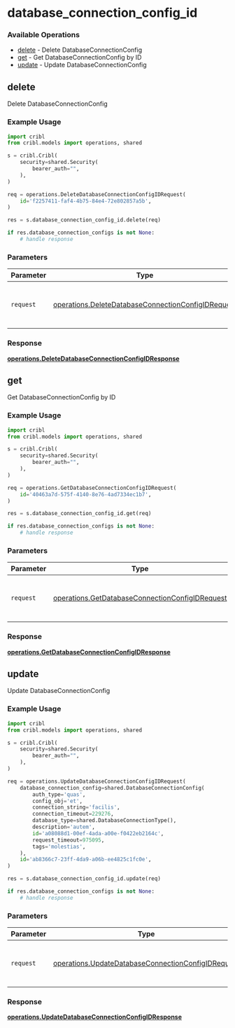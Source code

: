 # database_connection_config_id

### Available Operations

* [delete](#delete) - Delete DatabaseConnectionConfig
* [get](#get) - Get DatabaseConnectionConfig by ID
* [update](#update) - Update DatabaseConnectionConfig

## delete

Delete DatabaseConnectionConfig

### Example Usage

```python
import cribl
from cribl.models import operations, shared

s = cribl.Cribl(
    security=shared.Security(
        bearer_auth="",
    ),
)

req = operations.DeleteDatabaseConnectionConfigIDRequest(
    id='f2257411-faf4-4b75-84e4-72e802857a5b',
)

res = s.database_connection_config_id.delete(req)

if res.database_connection_configs is not None:
    # handle response
```

### Parameters

| Parameter                                                                                                                | Type                                                                                                                     | Required                                                                                                                 | Description                                                                                                              |
| ------------------------------------------------------------------------------------------------------------------------ | ------------------------------------------------------------------------------------------------------------------------ | ------------------------------------------------------------------------------------------------------------------------ | ------------------------------------------------------------------------------------------------------------------------ |
| `request`                                                                                                                | [operations.DeleteDatabaseConnectionConfigIDRequest](../../models/operations/deletedatabaseconnectionconfigidrequest.md) | :heavy_check_mark:                                                                                                       | The request object to use for the request.                                                                               |


### Response

**[operations.DeleteDatabaseConnectionConfigIDResponse](../../models/operations/deletedatabaseconnectionconfigidresponse.md)**


## get

Get DatabaseConnectionConfig by ID

### Example Usage

```python
import cribl
from cribl.models import operations, shared

s = cribl.Cribl(
    security=shared.Security(
        bearer_auth="",
    ),
)

req = operations.GetDatabaseConnectionConfigIDRequest(
    id='40463a7d-575f-4140-8e76-4ad7334ec1b7',
)

res = s.database_connection_config_id.get(req)

if res.database_connection_configs is not None:
    # handle response
```

### Parameters

| Parameter                                                                                                          | Type                                                                                                               | Required                                                                                                           | Description                                                                                                        |
| ------------------------------------------------------------------------------------------------------------------ | ------------------------------------------------------------------------------------------------------------------ | ------------------------------------------------------------------------------------------------------------------ | ------------------------------------------------------------------------------------------------------------------ |
| `request`                                                                                                          | [operations.GetDatabaseConnectionConfigIDRequest](../../models/operations/getdatabaseconnectionconfigidrequest.md) | :heavy_check_mark:                                                                                                 | The request object to use for the request.                                                                         |


### Response

**[operations.GetDatabaseConnectionConfigIDResponse](../../models/operations/getdatabaseconnectionconfigidresponse.md)**


## update

Update DatabaseConnectionConfig

### Example Usage

```python
import cribl
from cribl.models import operations, shared

s = cribl.Cribl(
    security=shared.Security(
        bearer_auth="",
    ),
)

req = operations.UpdateDatabaseConnectionConfigIDRequest(
    database_connection_config=shared.DatabaseConnectionConfig(
        auth_type='quas',
        config_obj='et',
        connection_string='facilis',
        connection_timeout=229276,
        database_type=shared.DatabaseConnectionType(),
        description='autem',
        id='a08088d1-00ef-4ada-a00e-f0422eb2164c',
        request_timeout=975095,
        tags='molestias',
    ),
    id='ab8366c7-23ff-4da9-a06b-ee4825c1fc0e',
)

res = s.database_connection_config_id.update(req)

if res.database_connection_configs is not None:
    # handle response
```

### Parameters

| Parameter                                                                                                                | Type                                                                                                                     | Required                                                                                                                 | Description                                                                                                              |
| ------------------------------------------------------------------------------------------------------------------------ | ------------------------------------------------------------------------------------------------------------------------ | ------------------------------------------------------------------------------------------------------------------------ | ------------------------------------------------------------------------------------------------------------------------ |
| `request`                                                                                                                | [operations.UpdateDatabaseConnectionConfigIDRequest](../../models/operations/updatedatabaseconnectionconfigidrequest.md) | :heavy_check_mark:                                                                                                       | The request object to use for the request.                                                                               |


### Response

**[operations.UpdateDatabaseConnectionConfigIDResponse](../../models/operations/updatedatabaseconnectionconfigidresponse.md)**

